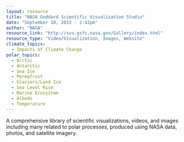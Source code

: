 ```yaml
---
layout: resource
title: "NASA Goddard Scientific Visualization Studio"
date: "September 10, 2013 - 2:42pm"
author: "NASA"
resource_link: "http://svs.gsfc.nasa.gov/Gallery/index.html"
resource_type: "Video/Visualization, Images, Website"
climate_topics:
  - Impacts of Climate Change
polar_topics:
  - Arctic
  - Antarctic
  - Sea Ice
  - Permafrost
  - Glaciers/Land Ice
  - Sea Level Rise
  - Marine Ecosystem
  - Albedo
  - Temperature
---
```


A comprehensive library of scientific visualizations, videos, and images including many related to polar processes, produced using NASA data, photos, and satellite imagery.